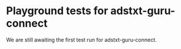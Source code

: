 # Playground tests for adstxt-guru-connect
We are still awaiting the first test run for adstxt-guru-connect.
